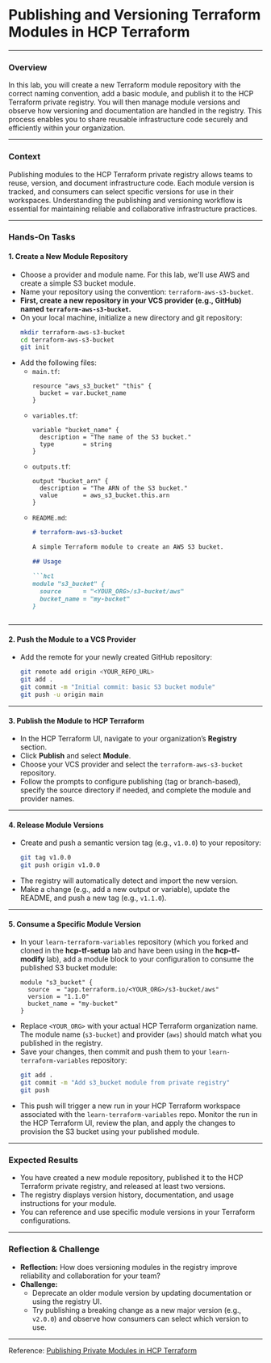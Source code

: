 # Publishing and Versioning Terraform Modules in HCP Terraform

---

### Overview

In this lab, you will create a new Terraform module repository with the correct naming convention, add a basic module, and publish it to the HCP Terraform private registry. You will then manage module versions and observe how versioning and documentation are handled in the registry. This process enables you to share reusable infrastructure code securely and efficiently within your organization.

---

### Context

Publishing modules to the HCP Terraform private registry allows teams to reuse, version, and document infrastructure code. Each module version is tracked, and consumers can select specific versions for use in their workspaces. Understanding the publishing and versioning workflow is essential for maintaining reliable and collaborative infrastructure practices.

---

### Hands-On Tasks

#### 1. Create a New Module Repository

- Choose a provider and module name. For this lab, we'll use AWS and create a simple S3 bucket module.
- Name your repository using the convention: `terraform-aws-s3-bucket`.
- **First, create a new repository in your VCS provider (e.g., GitHub) named `terraform-aws-s3-bucket`.**
- On your local machine, initialize a new directory and git repository:
  ```sh
  mkdir terraform-aws-s3-bucket
  cd terraform-aws-s3-bucket
  git init
  ```
- Add the following files:
  - `main.tf`:
    ```hcl
    resource "aws_s3_bucket" "this" {
      bucket = var.bucket_name
    }
    ```
  - `variables.tf`:
    ```hcl
    variable "bucket_name" {
      description = "The name of the S3 bucket."
      type        = string
    }
    ```
  - `outputs.tf`:
    ```hcl
    output "bucket_arn" {
      description = "The ARN of the S3 bucket."
      value       = aws_s3_bucket.this.arn
    }
    ```
  - `README.md`:
    ```markdown
    # terraform-aws-s3-bucket
    
    A simple Terraform module to create an AWS S3 bucket.
    
    ## Usage
    
    ```hcl
    module "s3_bucket" {
      source      = "<YOUR_ORG>/s3-bucket/aws"
      bucket_name = "my-bucket"
    }
    ```
    ```

---

#### 2. Push the Module to a VCS Provider

- Add the remote for your newly created GitHub repository:
  ```sh
  git remote add origin <YOUR_REPO_URL>
  git add .
  git commit -m "Initial commit: basic S3 bucket module"
  git push -u origin main
  ```

---

#### 3. Publish the Module to HCP Terraform

- In the HCP Terraform UI, navigate to your organization’s **Registry** section.
- Click **Publish** and select **Module**.
- Choose your VCS provider and select the `terraform-aws-s3-bucket` repository.
- Follow the prompts to configure publishing (tag or branch-based), specify the source directory if needed, and complete the module and provider names.

---

#### 4. Release Module Versions

- Create and push a semantic version tag (e.g., `v1.0.0`) to your repository:
  ```sh
  git tag v1.0.0
  git push origin v1.0.0
  ```
- The registry will automatically detect and import the new version.
- Make a change (e.g., add a new output or variable), update the README, and push a new tag (e.g., `v1.1.0`).

---

#### 5. Consume a Specific Module Version

- In your `learn-terraform-variables` repository (which you forked and cloned in the **hcp-tf-setup** lab and have been using in the **hcp-tf-modify** lab), add a module block to your configuration to consume the published S3 bucket module:
  ```hcl
  module "s3_bucket" {
    source  = "app.terraform.io/<YOUR_ORG>/s3-bucket/aws"
    version = "1.1.0"
    bucket_name = "my-bucket"
  }
  ```
- Replace `<YOUR_ORG>` with your actual HCP Terraform organization name. The module name (`s3-bucket`) and provider (`aws`) should match what you published in the registry.
- Save your changes, then commit and push them to your `learn-terraform-variables` repository:
  ```sh
  git add .
  git commit -m "Add s3_bucket module from private registry"
  git push
  ```
- This push will trigger a new run in your HCP Terraform workspace associated with the `learn-terraform-variables` repo. Monitor the run in the HCP Terraform UI, review the plan, and apply the changes to provision the S3 bucket using your published module.

---

### Expected Results

- You have created a new module repository, published it to the HCP Terraform private registry, and released at least two versions.
- The registry displays version history, documentation, and usage instructions for your module.
- You can reference and use specific module versions in your Terraform configurations.

---

### Reflection & Challenge

- **Reflection:** How does versioning modules in the registry improve reliability and collaboration for your team?
- **Challenge:**
  - Deprecate an older module version by updating documentation or using the registry UI.
  - Try publishing a breaking change as a new major version (e.g., `v2.0.0`) and observe how consumers can select which version to use.

---

Reference: [Publishing Private Modules in HCP Terraform](https://developer.hashicorp.com/terraform/cloud-docs/registry/publish-modules) 